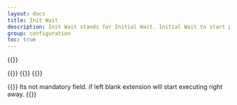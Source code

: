 ```yaml
---
layout: docs
title: Init Wait
description: Init Wait stands for Initial Wait. Initial Wait to start particular batch/action. Waiting time is provided in sec. It can be used were extension need to wait few more sec for page to load fully before starting its process.
group: configuration
toc: true
---
```


{{<img configuration.png>}}

{{<markdown>}}
{{<partial example-float.md>}}
{{</markdown >}}

{{<callout info>}}
Its not mandatory field. if left blank extension will start executing right away.
{{</callout>}}
